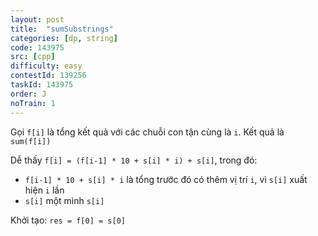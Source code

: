 ```yaml
---
layout: post
title:  "sumSubstrings"
categories: [dp, string]
code: 143975
src: [cpp]
difficulty: easy
contestId: 139256
taskId: 143975
order: J
noTrain: 1
---
```


Gọi `f[i]` là tổng kết quả với các chuỗi con tận cùng là `i`. Kết quả là `sum(f[i])`

Dễ thấy `f[i] = (f[i-1] * 10 + s[i] * i) + s[i]`, trong đó:

+ `f[i-1] * 10 + s[i] * i` là tổng trước đó có thêm vị trí `i`, vì `s[i]` xuất hiện `i` lần
+ `s[i]` một mình `s[i]`

Khởi tạo: `res = f[0] = s[0]`
